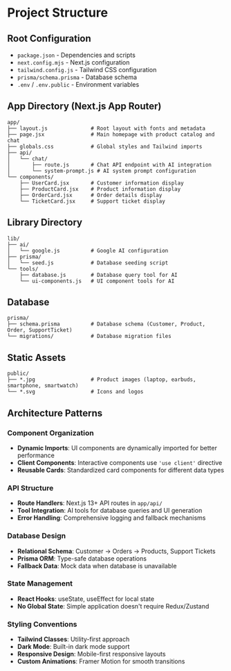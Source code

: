# Project Structure

## Root Configuration
- `package.json` - Dependencies and scripts
- `next.config.mjs` - Next.js configuration
- `tailwind.config.js` - Tailwind CSS configuration
- `prisma/schema.prisma` - Database schema
- `.env` / `.env.public` - Environment variables

## App Directory (Next.js App Router)
```
app/
├── layout.js              # Root layout with fonts and metadata
├── page.jsx               # Main homepage with product catalog and chat
├── globals.css            # Global styles and Tailwind imports
├── api/
│   └── chat/
│       ├── route.js       # Chat API endpoint with AI integration
│       └── system-prompt.js # AI system prompt configuration
└── components/
    ├── UserCard.jsx       # Customer information display
    ├── ProductCard.jsx    # Product information display
    ├── OrderCard.jsx      # Order details display
    └── TicketCard.jsx     # Support ticket display
```

## Library Directory
```
lib/
├── ai/
│   └── google.js          # Google AI configuration
├── prisma/
│   └── seed.js            # Database seeding script
└── tools/
    ├── database.js        # Database query tool for AI
    └── ui-components.js   # UI component tools for AI
```

## Database
```
prisma/
├── schema.prisma          # Database schema (Customer, Product, Order, SupportTicket)
└── migrations/            # Database migration files
```

## Static Assets
```
public/
├── *.jpg                  # Product images (laptop, earbuds, smartphone, smartwatch)
└── *.svg                  # Icons and logos
```

## Architecture Patterns

### Component Organization
- **Dynamic Imports**: UI components are dynamically imported for better performance
- **Client Components**: Interactive components use `'use client'` directive
- **Reusable Cards**: Standardized card components for different data types

### API Structure
- **Route Handlers**: Next.js 13+ API routes in `app/api/`
- **Tool Integration**: AI tools for database queries and UI generation
- **Error Handling**: Comprehensive logging and fallback mechanisms

### Database Design
- **Relational Schema**: Customer → Orders → Products, Support Tickets
- **Prisma ORM**: Type-safe database operations
- **Fallback Data**: Mock data when database is unavailable

### State Management
- **React Hooks**: useState, useEffect for local state
- **No Global State**: Simple application doesn't require Redux/Zustand

### Styling Conventions
- **Tailwind Classes**: Utility-first approach
- **Dark Mode**: Built-in dark mode support
- **Responsive Design**: Mobile-first responsive layouts
- **Custom Animations**: Framer Motion for smooth transitions